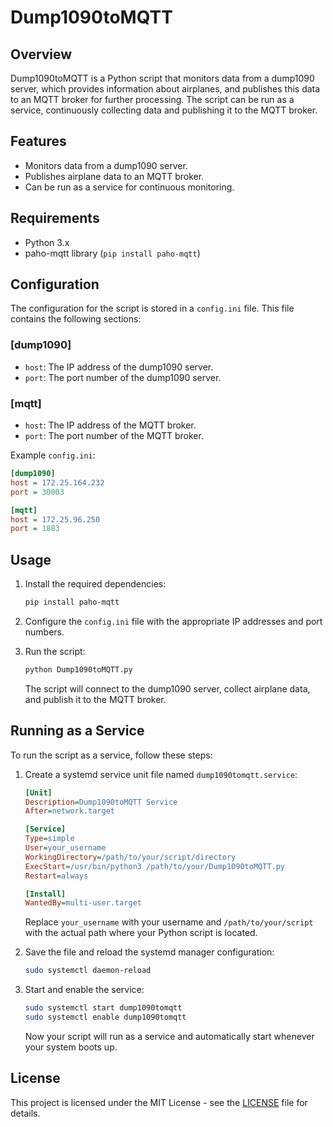 # Dump1090toMQTT

## Overview

Dump1090toMQTT is a Python script that monitors data from a dump1090 server, which provides information about airplanes, and publishes this data to an MQTT broker for further processing. The script can be run as a service, continuously collecting data and publishing it to the MQTT broker.

## Features

- Monitors data from a dump1090 server.
- Publishes airplane data to an MQTT broker.
- Can be run as a service for continuous monitoring.

## Requirements

- Python 3.x
- paho-mqtt library (`pip install paho-mqtt`)

## Configuration

The configuration for the script is stored in a `config.ini` file. This file contains the following sections:

### [dump1090]

- `host`: The IP address of the dump1090 server.
- `port`: The port number of the dump1090 server.

### [mqtt]

- `host`: The IP address of the MQTT broker.
- `port`: The port number of the MQTT broker.

Example `config.ini`:

```ini
[dump1090]
host = 172.25.164.232
port = 30003

[mqtt]
host = 172.25.96.250
port = 1883
```

## Usage

1. Install the required dependencies:

   ```bash
   pip install paho-mqtt
   ```

2. Configure the `config.ini` file with the appropriate IP addresses and port numbers.

3. Run the script:

   ```bash
   python Dump1090toMQTT.py
   ```

   The script will connect to the dump1090 server, collect airplane data, and publish it to the MQTT broker.

## Running as a Service

To run the script as a service, follow these steps:

1. Create a systemd service unit file named `dump1090tomqtt.service`:

   ```ini
   [Unit]
   Description=Dump1090toMQTT Service
   After=network.target

   [Service]
   Type=simple
   User=your_username
   WorkingDirectory=/path/to/your/script/directory
   ExecStart=/usr/bin/python3 /path/to/your/Dump1090toMQTT.py
   Restart=always

   [Install]
   WantedBy=multi-user.target
   ```

   Replace `your_username` with your username and `/path/to/your/script` with the actual path where your Python script is located.

2. Save the file and reload the systemd manager configuration:

   ```bash
   sudo systemctl daemon-reload
   ```

3. Start and enable the service:

   ```bash
   sudo systemctl start dump1090tomqtt
   sudo systemctl enable dump1090tomqtt
   ```

   Now your script will run as a service and automatically start whenever your system boots up.

## License

This project is licensed under the MIT License - see the [LICENSE](LICENSE) file for details.
